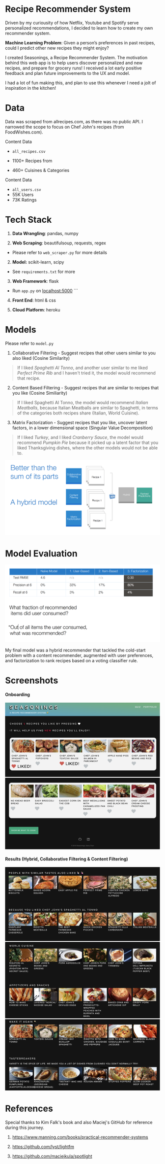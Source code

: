 # Recipe Recommender System
Driven by my curiousity of how Netflix, Youtube and Spotify serve personalized recommendations, I decided to learn how to create my own recommender system.



**Machine Learning Problem**: Given a person’s preferences in past recipes, could I predict other new recipes they might enjoy?



I created Seasonings, a Recipe Recommender System. The motivation behind this web app is to help users discover personalized and new recipes, and prepare for grocery runs! I received a lot early positive feedback and plan future improvements to the UX and model.



I had a lot of fun making this, and plan to use this whenever I need a jolt of inspiration in the kitchen!



# Data 

Data was scraped from allrecipes.com, as there was no public API. I narrowed the scope to focus on Chef John's recipes (from FoodWishes.com).

Content Data

- ```all_recipes.csv```

- 1100+ Recipes from 

- 460+ Cuisines & Categories

  

Content Data

- ```all_users.csv```
- 55K Users
- 73K Ratings



# Tech Stack

1. **Data Wrangling**: pandas, numpy

   

2. **Web Scraping**: beautifulsoup, requests, regex

- Please refer to ```web_scraper.py``` for more details



2. **Model:** scikit-learn, scipy

- See ```requirements.txt``` for more



3. **Web Framework**: flask

- Run ```app.py``` on [localhost:5000](localhost:5000/) ```



4. **Front End**: html & css



5. **Cloud Platform**: heroku



# Models

Please refer to ```model.py``` 

1. Collaborative Filtering - Suggest recipes that other users similar to you also liked (Cosine Similarity)

> If I liked *Spaghetti Al Tonno*, and another user similar to me liked *Perfect Prime Rib* and I haven't tried it, the model would recommend that recipe.



2. Content Based Filtering - Suggest recipes that are similar to recipes that you like (Cosine Similiarity)

> If I liked Spaghetti Al Tonno, the model would recommend *Italian Meatballs*, because Italian Meatballs are similar to Spaghetti, in terms of the categories both recipes share (Italian, World Cuisine).



3. Matrix Factorization - Suggest recipes that you like, uncover latent factors, in a lower dimensional space (Singular Value Decomposition)

> If I liked *Turkey*, and I liked *Cranberry Sauce*, the model would recommend *Pumpkin Pie* because it picked up a latent factor that you liked Thanksgiving dishes, where the other models would not be able to.



<img src="static/images/hybrid.png">

# Model Evaluation

<img src="static/images/evaluation.png">

My final model was a hybrid recommender that tackled the cold-start problem with a content recommender, augmented with user preferences, and factorization to rank recipes based on a voting classifier rule.



# Screenshots

#### Onboarding

<img src="static/images/onboard_1.png">

<img src="static/images/onboard_2.png">

#### Results (Hybrid, Collaborative Filtering & Content Filtering)

<img src="static/images/results_1.png">

<img src="static/images/results_2.png">

<img src="static/images/results_3.png">



# References

Special thanks to Kim Falk's book and also Maciej's GitHub for reference during this journey.

1. https://www.manning.com/books/practical-recommender-systems

2. https://github.com/lyst/lightfm

3. https://github.com/maciejkula/spotlight